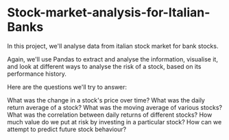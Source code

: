 # Stock-market-analysis-for-Italian-Banks
In this project, we'll analyse data from italian stock market for bank stocks.

Again, we'll use Pandas to extract and analyse the information, visualise it, and look at different ways to analyse the risk of a stock, based on its performance history.

Here are the questions we'll try to answer:

What was the change in a stock's price over time?
What was the daily return average of a stock?
What was the moving average of various stocks?
What was the correlation between daily returns of different stocks?
How much value do we put at risk by investing in a particular stock?
How can we attempt to predict future stock behaviour?
